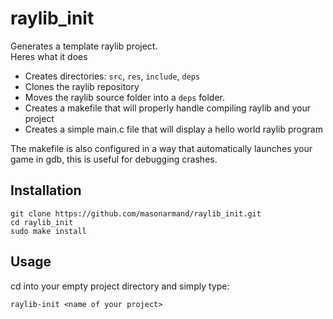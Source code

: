 # raylib_init
Generates a template raylib project.  
Heres what it does
- Creates directories: `src`, `res`, `include`, `deps`
- Clones the raylib repository
- Moves the raylib source folder into a `deps` folder.
- Creates a makefile that will properly handle compiling raylib and your project
- Creates a simple main.c file that will display a hello world raylib program

The makefile is also configured in a way that automatically launches your game in gdb, this is useful for debugging crashes.

## Installation
```
git clone https://github.com/masonarmand/raylib_init.git
cd raylib_init
sudo make install
```
## Usage
cd into your empty project directory and simply type:
```
raylib-init <name of your project>
```
